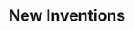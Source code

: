 ---
pid: llp604
title: New Inventions
location_transcription: Hollywood
coordinates: "[-118.32563314563, 34.103735285654]"
zipcode: '19120'
gen_neighborhood: North Philadelphia
neighborhood: Logan,Olney
outside_phl: 
age: '10'
age_range: 6-13
instagram: 
image_file_name: llp_604.jpg
proposal_transcription: New Inventions Happy Face
topic: Education,Unknown
topic_summary: 0, 0
type: Other No Form
keywords_other: 
credit: "#Savage"
image_labels: 
twitter: 
facebook: 
permalink: "/monuments/llp604/"
layout: item-page
---